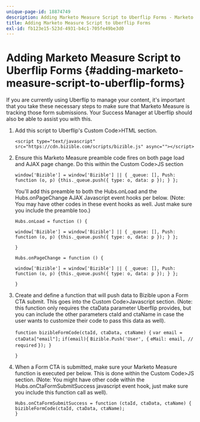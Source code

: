```yaml
---
unique-page-id: 18874749
description: Adding Marketo Measure Script to Uberflip Forms - Marketo Measure - Product Documentation
title: Adding Marketo Measure Script to Uberflip Forms
exl-id: fb123e15-523d-4931-b4c1-705fe49be3d0
---
```

# Adding Marketo Measure Script to Uberflip Forms {#adding-marketo-measure-script-to-uberflip-forms}

If you are currently using Uberflip to manage your content, it's important that you take these necessary steps to make sure that Marketo Measure is tracking those form submissions. Your Success Manager at Uberflip should also be able to assist you with this.

1. Add this script to Uberflip's Custom Code>HTML section.

   `<script type="text/javascript" src="https://cdn.bizible.com/scripts/bizible.js" async=""></script>`

1. Ensure this Marketo Measure preamble code fires on both page load and AJAX page change. Do this within the Custom Code>JS section

   `window['Bizible'] = window['Bizible'] || { _queue: [], Push: function (o, p) {this._queue.push({ type: o, data: p }); } };`

   You'll add this preamble to both the Hubs.onLoad and the Hubs.onPageChange AJAX Javascript event hooks per below. (Note: You may have other codes in these event hooks as well. Just make sure you include the preamble too.)  
  
   `Hubs.onLoad = function () {`
  
   `window['Bizible'] = window['Bizible'] || { _queue: [], Push: function (o, p) {this._queue.push({ type: o, data: p }); } };`
  
   `}`
  
   `Hubs.onPageChange = function () {`
  
   `window['Bizible'] = window['Bizible'] || { _queue: [], Push: function (o, p) {this._queue.push({ type: o, data: p }); } };`
  
   `}`

1. Create and define a function that will push data to Bizible upon a Form CTA submit. This goes into the Custom Code>Javascript section. (Note: this function only requires the ctaData parameter Uberflip provides, but you can include the other parameters ctaId and ctaName in case the user wants to customize their code to pass this data as well).

   `function bizibleFormCode(ctaId, ctaData, ctaName) {` 
 `var email = ctaData["email"];`
   `if(email){` 
 `Bizible.Push('User', {` 
 `eMail: email, // required` 
 `}); }` 
  
   `}`

1. When a Form CTA is submitted, make sure your Marketo Measure function is executed per below. This is done within the Custom Code>JS section. (Note: You might have other code within the Hubs.onCtaFormSubmitSuccess javascript event hook, just make sure you include this function call as well).

   `Hubs.onCtaFormSubmitSuccess = function (ctaId, ctaData, ctaName) {` 
  `bizibleFormCode(ctaId, ctaData, ctaName);`  
  `}`
